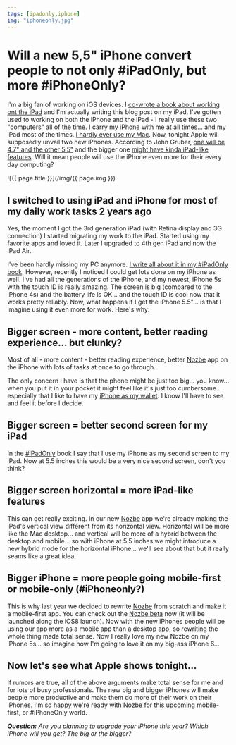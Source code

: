 ```yaml
---
tags: [ipadonly,iphone]
img: "iphoneonly.jpg"
---
```


# Will a new 5,5" iPhone convert people to not only #iPadOnly, but more #iPhoneOnly?

I'm a big fan of working on iOS devices. I [co-wrote a book about working ont the iPad][#iPadOnly] and I'm actually writing this blog post on my iPad. I've gotten used to working on both the iPhone and the iPad - I really use these two "computers" all of the time. I carry my iPhone with me at all times... and my iPad most of the times. [I hardly ever use my Mac](https://sliwinski.com/my-last-pc). Now, tonight Apple will supposedly unvail two new iPhones. According to John Gruber, [one will be 4.7" and the other 5.5"][jg] and the bigger one [might have kinda iPad-like features][big]. Will it mean people will use the iPhone even more for their every day computing?

<!--More-->

![{{ page.title }}](/img/{{ page.img }})

## I switched to using iPad and iPhone for most of my daily work tasks 2 years ago

Yes, the moment I got the 3rd generation iPad (with Retina display and 3G connection) I started migrating my work to the iPad. Started using my favorite apps and loved it. Later I upgraded to 4th gen iPad and now the iPad Air.

I've been hardly missing my PC anymore. [I write all about it in my #iPadOnly book][#iPadOnly]. However, recently I noticed I could get lots done on my iPhone as well. I've had all the generations of the iPhone, and my newest, iPhone 5s with the touch ID is really amazing. The screen is big (compared to the iPhone 4s) and the battery life is OK... and the touch ID is cool now that it works pretty reliably. Now, what happens if I get the iPhone 5.5"... is that I imagine using it even more for work. Here's why:



## Bigger screen - more content, better reading experience... but clunky?

Most of all - more content - better reading experience, better [Nozbe][n] app on the iPhone with lots of tasks at once to go through.

The only concern I have is that the phone might be just too big... you know... when you put it in your pocket it might feel like it's just too cumbersome... especially that I like to have my [iPhone as my wallet](https://sliwinski.com/iphone-wallet). I know I'll have to see and feel it before I decide.

## Bigger screen = better second screen for my iPad

In the [#iPadOnly][] book I say that I use my iPhone as my second screen to my iPad. Now at 5.5 inches this would be a very nice second screen, don't you think?

## Bigger screen horizontal = more iPad-like features

This can get really exciting. In our new [Nozbe][n] app we're already making the iPad's vertical view different from its horizontal view. Horizontal will be more like the Mac desktop... and vertical will be more of a hybrid between the desktop and mobile... so with iPhone at 5.5 inches we might introduce a new hybrid mode for the horizontal iPhone... we'll see about that but it really seams like a great idea.

## Bigger iPhone = more people going mobile-first or mobile-only (#iPhoneonly?)

This is why last year we decided to rewrite [Nozbe][n] from scratch and make it a mobile-first app. You can check out the [Nozbe beta](http://Nozbe.com/beta) now (it will be launched along the iOS8 launch). Now with the new iPhones people will be using our app more as a mobile app than a desktop app, so rewriting the whole thing made total sense. Now I really love my new Nozbe on my iPhone 5s... so imagine how I'm going to love it on my big-ass iPhone 6...

## Now let's see what Apple shows tonight...

If rumors are true, all of the above arguments make total sense for me and for lots of busy professionals. The new big and bigger iPhones will make people more productive and make them do more of their work on their iPhones. I'm so happy we're ready with [Nozbe][n] for this upcoming mobile-first, or #iPhoneOnly world.

***Question:*** *Are you planning to upgrade your iPhone this year? Which iPhone will you get? The big or the bigger?*

[jg]: http://daringfireball.net/2014/09/prelude
[big]: http://www.macrumors.com/2014/09/08/ipad-like-apps-5-5-inch-iphone-6
[iMagazine]: http://iMagazine.pl
[Dropbox]: http://db.tt/kD7Liux
[Evernote]: /how-i-use-evernote
[It's all about Passion!]: /passion
[Nozbe]: http://nozbe.com/
[s]: http://nozbe.com/signup
[#iPadOnly]: http://ipadonlybook.com/
[Productive! Magazine]: http://productivemag.com/
[Productive! Show]: /show
[Twitter]: http://twitter.com/MSliwinski



[n]: https://michael.gratis/nozbe